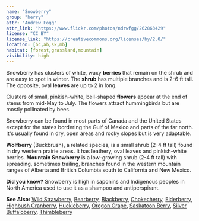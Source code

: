 ```yaml
---
name: "Snowberry"
group: "berry"
attr: "Andrew Fogg"
attr_link: "https://www.flickr.com/photos/ndrwfgg/262863429"
license: "CC BY"
license_link: "https://creativecommons.org/licenses/by/2.0/"
location: [bc,ab,sk,mb]
habitat: [forest,grassland,mountain]
visibility: high
---
```

Snowberry has clusters of white, waxy **berries** that remain on the shrub and are easy to spot in winter. The **shrub** has multiple branches and is 2-6 ft tall. The opposite, oval **leaves** are up to 2 in long.

Clusters of small, pinkish-white, bell-shaped **flowers** appear at the end of stems from mid-May to July. The flowers attract hummingbirds but are mostly pollinated by bees.

Snowberry can be found in most parts of Canada and the United States except for the states bordering the Gulf of Mexico and parts of the far north. It's usually found in dry, open areas and rocky slopes but is very adaptable.

**Wolfberry** (Buckbrush), a related species, is a small shrub (2-4 ft tall) found in dry western prairie areas. It has leathery, oval leaves and pinkish-white berries. **Mountain Snowberry** is a low-growing shrub (2-4 ft tall) with spreading, sometimes trailing, branches found in the western mountain ranges of Alberta and British Columbia south to California and New Mexico.

**Did you know?** Snowberry is high in saponins and Indigenous peoples in North America used to use it as a shampoo and antiperspirant.

<!-- generated, do not edit -->
**See Also:**
[Wild Strawberry](/plants/wildstraw),
[Bearberry](/trees/bear),
[Blackberry](/trees/blackber),
[Chokecherry](/trees/choke),
[Elderberry](/trees/elder),
[Highbush Cranberry](/trees/hicran),
[Huckleberry](/trees/huck),
[Oregon Grape](/trees/orgrape),
[Saskatoon Berry](/trees/saskber),
[Silver Buffaloberry](/trees/silbufber),
[Thimbleberry](/trees/thimble)
